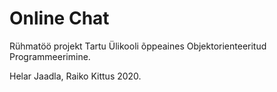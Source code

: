 # Online Chat
Rühmatöö projekt Tartu Ülikooli õppeaines Objektorienteeritud Programmeerimine. 

Helar Jaadla, Raiko Kittus 2020.
